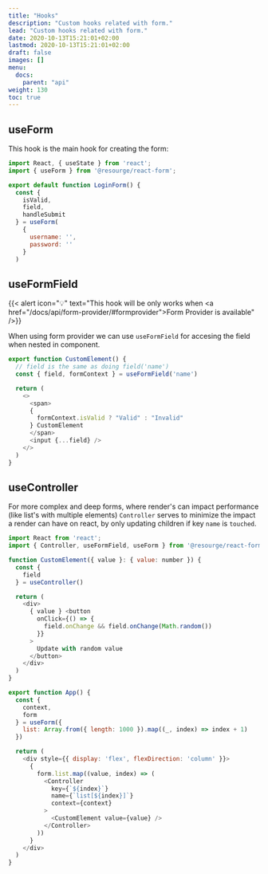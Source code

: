 ```yaml
---
title: "Hooks"
description: "Custom hooks related with form."
lead: "Custom hooks related with form."
date: 2020-10-13T15:21:01+02:00
lastmod: 2020-10-13T15:21:01+02:00
draft: false
images: []
menu:
  docs:
    parent: "api"
weight: 130
toc: true
---
```


## useForm

This hook is the main hook for creating the form:

```javascript
import React, { useState } from 'react';
import { useForm } from '@resourge/react-form';

export default function LoginForm() {
  const { 
    isValid,
    field, 
    handleSubmit 
  } = useForm(
    { 
      username: '',
      password: '' 
    }
  )
```


## useFormField

{{< alert icon="💡" text="This hook will be only works when <a href=\"/docs/api/form-provider/#formprovider\">Form Provider</a> is available" />}}

When using form provider we can use `useFormField` for accesing the field when nested in component.

```javascript
export function CustomElement() {
  // field is the same as doing field('name')
  const { field, formContext } = useFormField('name')

  return (
    <>
      <span>
      {
        formContext.isValid ? "Valid" : "Invalid" 
      } CustomElement
      </span>
      <input {...field} />
    </>
  )
}
```

## useController

For more complex and deep forms, where render's can impact performance (like list's with multiple elements) `Controller` serves to minimize the impact a render can have on react, by only updating children if key `name` is `touched`.

```javascript
import React from 'react';
import { Controller, useFormField, useForm } from '@resourge/react-form'

function CustomElement({ value }: { value: number }) {
  const { 
    field
  } = useController()

  return (
    <div>
      { value } <button
        onClick={() => {
          field.onChange && field.onChange(Math.random())
        }}
      >
        Update with random value
      </button>
    </div>
  )
}

export function App() {
  const {
    context,
    form
  } = useForm({
    list: Array.from({ length: 1000 }).map((_, index) => index + 1)
  })

  return (
    <div style={{ display: 'flex', flexDirection: 'column' }}>
      {
        form.list.map((value, index) => (
          <Controller
            key={`${index}`}
            name={`list[${index}]`}
            context={context}
          >
            <CustomElement value={value} />
          </Controller>
        ))
      }
    </div>
  )
}
```

